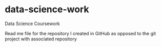 # data-science-work
Data Science Coursework

Read me file for the repository I created in GitHub as opposed to the git project with associated repository

